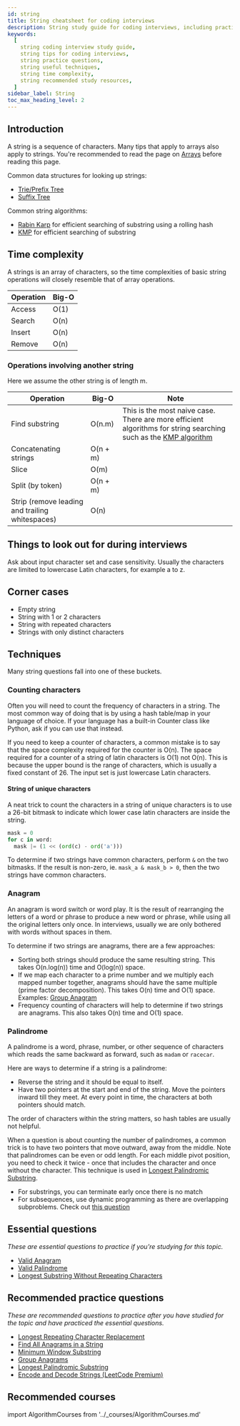 ```yaml
---
id: string
title: String cheatsheet for coding interviews
description: String study guide for coding interviews, including practice questions, techniques, time complexity, and recommended resources
keywords:
  [
    string coding interview study guide,
    string tips for coding interviews,
    string practice questions,
    string useful techniques,
    string time complexity,
    string recommended study resources,
  ]
sidebar_label: String
toc_max_heading_level: 2
---
```


<head>
  <meta property="og:image" content="https://www.techinterviewhandbook.org/social/algorithms/algorithms/algorithms-string.png" />
</head>

## Introduction

A string is a sequence of characters. Many tips that apply to arrays also apply to strings. You're recommended to read the page on [Arrays](./array.md) before reading this page.

Common data structures for looking up strings:

- [Trie/Prefix Tree](https://en.wikipedia.org/wiki/Trie)
- [Suffix Tree](https://en.wikipedia.org/wiki/Suffix_tree)

Common string algorithms:

- [Rabin Karp](https://en.wikipedia.org/wiki/Rabin%E2%80%93Karp_algorithm) for efficient searching of substring using a rolling hash
- [KMP](https://en.wikipedia.org/wiki/Knuth%E2%80%93Morris%E2%80%93Pratt_algorithm) for efficient searching of substring

## Time complexity

A strings is an array of characters, so the time complexities of basic string operations will closely resemble that of array operations.

| Operation | Big-O |
| --------- | ----- |
| Access    | O(1)  |
| Search    | O(n)  |
| Insert    | O(n)  |
| Remove    | O(n)  |

### Operations involving another string

Here we assume the other string is of length m.

| Operation | Big-O | Note |
| --- | --- | --- |
| Find substring | O(n.m) | This is the most naive case. There are more efficient algorithms for string searching such as the [KMP algorithm](https://en.wikipedia.org/wiki/Knuth%E2%80%93Morris%E2%80%93Pratt_algorithm) |
| Concatenating strings | O(n + m) |  |
| Slice | O(m) |  |
| Split (by token) | O(n + m) |  |
| Strip (remove leading and trailing whitespaces) | O(n) |  |

## Things to look out for during interviews

Ask about input character set and case sensitivity. Usually the characters are limited to lowercase Latin characters, for example a to z.

## Corner cases

- Empty string
- String with 1 or 2 characters
- String with repeated characters
- Strings with only distinct characters

## Techniques

Many string questions fall into one of these buckets.

### Counting characters

Often you will need to count the frequency of characters in a string. The most common way of doing that is by using a hash table/map in your language of choice. If your language has a built-in Counter class like Python, ask if you can use that instead.

If you need to keep a counter of characters, a common mistake is to say that the space complexity required for the counter is O(n). The space required for a counter of a string of latin characters is O(1) not O(n). This is because the upper bound is the range of characters, which is usually a fixed constant of 26. The input set is just lowercase Latin characters.

#### String of unique characters

A neat trick to count the characters in a string of unique characters is to use a 26-bit bitmask to indicate which lower case latin characters are inside the string.

```py
mask = 0
for c in word:
  mask |= (1 << (ord(c) - ord('a')))
```

To determine if two strings have common characters, perform `&` on the two bitmasks. If the result is non-zero, ie. `mask_a & mask_b > 0`, then the two strings have common characters.

### Anagram

An anagram is word switch or word play. It is the result of rearranging the letters of a word or phrase to produce a new word or phrase, while using all the original letters only once. In interviews, usually we are only bothered with words without spaces in them.

To determine if two strings are anagrams, there are a few approaches:

- Sorting both strings should produce the same resulting string. This takes O(n.log(n)) time and O(log(n)) space.
- If we map each character to a prime number and we multiply each mapped number together, anagrams should have the same multiple (prime factor decomposition). This takes O(n) time and O(1) space. Examples: [Group Anagram](https://leetcode.com/problems/group-anagrams/)
- Frequency counting of characters will help to determine if two strings are anagrams. This also takes O(n) time and O(1) space.

### Palindrome

A palindrome is a word, phrase, number, or other sequence of characters which reads the same backward as forward, such as `madam` or `racecar`.

Here are ways to determine if a string is a palindrome:

- Reverse the string and it should be equal to itself.
- Have two pointers at the start and end of the string. Move the pointers inward till they meet. At every point in time, the characters at both pointers should match.

The order of characters within the string matters, so hash tables are usually not helpful.

When a question is about counting the number of palindromes, a common trick is to have two pointers that move outward, away from the middle. Note that palindromes can be even or odd length. For each middle pivot position, you need to check it twice - once that includes the character and once without the character. This technique is used in [Longest Palindromic Substring](https://leetcode.com/problems/longest-palindromic-substring/).

- For substrings, you can terminate early once there is no match
- For subsequences, use dynamic programming as there are overlapping subproblems. Check out [this question](https://leetcode.com/problems/longest-palindromic-subsequence/)

## Essential questions

_These are essential questions to practice if you're studying for this topic._

- [Valid Anagram](https://leetcode.com/problems/valid-anagram)
- [Valid Palindrome](https://leetcode.com/problems/valid-palindrome/)
- [Longest Substring Without Repeating Characters](https://leetcode.com/problems/longest-substring-without-repeating-characters/)

## Recommended practice questions

_These are recommended questions to practice after you have studied for the topic and have practiced the essential questions._

- [Longest Repeating Character Replacement](https://leetcode.com/problems/longest-repeating-character-replacement/)
- [Find All Anagrams in a String](https://leetcode.com/problems/find-all-anagrams-in-a-string)
- [Minimum Window Substring](https://leetcode.com/problems/minimum-window-substring/description/)
- [Group Anagrams](https://leetcode.com/problems/group-anagrams/)
- [Longest Palindromic Substring](https://leetcode.com/problems/longest-palindromic-substring/)
- [Encode and Decode Strings (LeetCode Premium)](https://leetcode.com/problems/encode-and-decode-strings/)

## Recommended courses

import AlgorithmCourses from '../\_courses/AlgorithmCourses.md'

<AlgorithmCourses />
